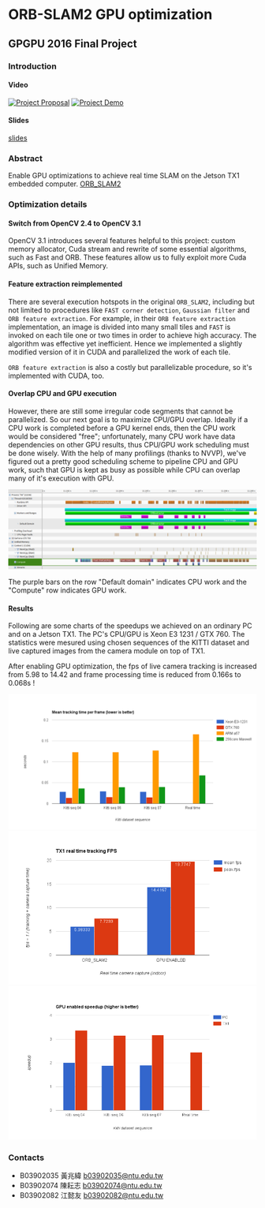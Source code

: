 # ORB-SLAM2 GPU optimization
## GPGPU 2016 Final Project

### Introduction

#### Video
[![Project Proposal](https://thumbnail.jpg)](https://www.youtube.com/watch?v=ID_HERE)
[![Project Demo](https://thumbnail.jpg)](https://www.youtube.com/watch?v=ID_HERE)

#### Slides
[slides](slides/index.html)

### Abstract
Enable GPU optimizations to achieve real time SLAM on the Jetson TX1 embedded computer. [ORB\_SLAM2](https://github.com/raulmur/ORB_SLAM2)

### Optimization details

#### Switch from OpenCV 2.4 to OpenCV 3.1
OpenCV 3.1 introduces several features helpful to this project: custom memory allocator, 
Cuda stream and rewrite of some essential algorithms, such as Fast and ORB.
These features allow us to fully exploit more Cuda APIs, such as Unified Memory.

#### Feature extraction reimplemented
There are several execution hotspots in the original `ORB_SLAM2`, including but not limited to
procedures like `FAST corner detection`, `Gaussian filter` and `ORB feature extraction`.
For example, in their `ORB feature extraction` implementation, an image is divided into many small tiles
and `FAST` is invoked on each tile one or two times in order to achieve high accuracy.
The algorithm was effective yet inefficient.
Hence we implemented a slightly modified version of it in CUDA and parallelized the work
of each tile.

`ORB feature extraction` is also a costly but parallelizable procedure, so it's implemented with CUDA, too.

#### Overlap CPU and GPU execution
However, there are still some irregular code segments that cannot be parallelized. So our next goal is to 
maximize CPU/GPU overlap. Ideally if a CPU work is completed before a GPU kernel ends, then
the CPU work would be considered "free"; unfortunately, many CPU work have data dependencies on other GPU results,
thus CPU/GPU work scheduling must be done wisely.
With the help of many profilings (thanks to NVVP), we've figured out a pretty good scheduling scheme
to pipeline CPU and GPU work, such that GPU is kept as busy as possible while CPU can overlap many
of it's execution with GPU.

![Execution timeline](img/timeline.png)

The purple bars on the row "Default domain" indicates CPU work and the "Compute" row indicates GPU work.

#### Results
Following are some charts of the speedups we achieved on an ordinary PC and on a Jetson TX1.
The PC's CPU/GPU is Xeon E3 1231 / GTX 760.
The statistics were mesured using chosen sequences of the KITTI dataset and live captured images from the 
camera module on top of TX1.

After enabling GPU optimization, the fps of live camera tracking is increased from 5.98 to 14.42 and frame 
processing time is reduced from 0.166s to 0.068s !

![Mean tracking time per frame (lower is better)](img/mean_track_time.png)
![Mean and peak fps (fps = 1 / (tracking + camera capture time))](img/FPS.png)
![Speedups](img/speedups.png)

### Contacts
- B03902035 黃兆緯 <b03902035@ntu.edu.tw>
- B03902074 陳耘志 <b03902074@ntu.edu.tw>
- B03902082 江懿友 <b03902082@ntu.edu.tw>
